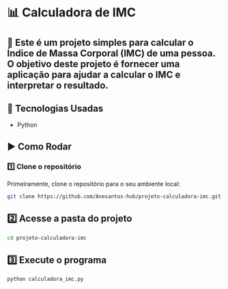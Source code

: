 # 📊 Calculadora de IMC

## 📌 Este é um projeto simples para calcular o Índice de Massa Corporal (IMC) de uma pessoa. O objetivo deste projeto é fornecer uma aplicação para ajudar a calcular o IMC e interpretar o resultado.

## 🚀 Tecnologias Usadas

- Python


## ▶️  Como Rodar

### 1️⃣ Clone o repositório
Primeiramente, clone o repositório para o seu ambiente local:

```bash
git clone https://github.com/Anesantos-hub/projeto-calculadora-imc.git
```

## 2️⃣ Acesse a pasta do projeto

```bash
cd projeto-calculadora-imc
```

## 3️⃣ Execute o programa
```bash
python calculadora_imc.py
```

